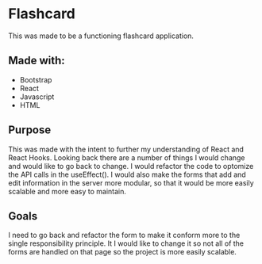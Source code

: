 # Flashcard

This was made to be a functioning flashcard application.

## Made with:
- Bootstrap
- React
- Javascript
- HTML

## Purpose
This was made with the intent to further my understanding of React and React Hooks. Looking back there are a number of things I would change and would like to go back to change. I would refactor the code to optomize the API calls in the useEffect(). I would also make the forms that add and edit information in the server more modular, so that it would be more easily scalable and more easy to maintain.

## Goals
I need to go back and refactor the form to make it conform more to the single responsibility principle. It I would like to change it so not all of the forms are handled on that page so the project is more easily scalable.

